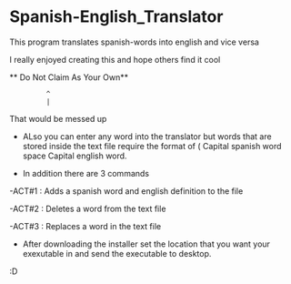 # Spanish-English_Translator

This program translates spanish-words into english and vice versa

I really enjoyed creating this and hope others find it cool 

** Do Not Claim As Your Own** 
             
             ^
             |

 That would be messed up
 
 * ALso you can enter any word into the translator but words that are stored inside the text file require the format of ( Capital spanish word space Capital english word.
 
 * In addition there are 3 commands 
 
  -ACT#1 : Adds a spanish word and english definition to the file
  
  -ACT#2 : Deletes a word from the text file
  
  -ACT#3 : Replaces a word in the text file
  
  * After downloading the installer set the location that you want your exexutable in and send the executable to desktop. 
  
  :D
